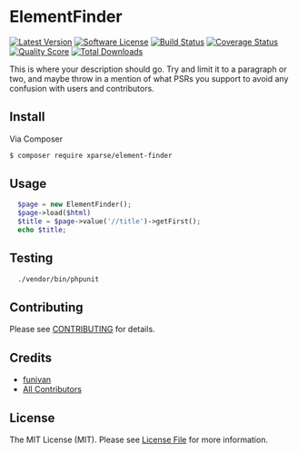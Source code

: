 # ElementFinder

[![Latest Version](https://img.shields.io/packagist/v/xparse/element-finder.svg?style=flat-square)](https://packagist.org/packages/xparse/element-finder)
[![Software License](https://img.shields.io/badge/license-MIT-brightgreen.svg?style=flat-square)](LICENSE.md)
[![Build Status](https://img.shields.io/travis/xparse/ElementFinder/master.svg?style=flat-square)](https://travis-ci.org/xparse/ElementFinder)
[![Coverage Status](https://img.shields.io/scrutinizer/coverage/g/xparse/ElementFinder.svg?style=flat-square)](https://scrutinizer-ci.com/g/xparse/ElementFinder/code-structure)
[![Quality Score](https://img.shields.io/scrutinizer/g/xparse/ElementFinder.svg?style=flat-square)](https://scrutinizer-ci.com/g/xparse/ElementFinder)
[![Total Downloads](https://img.shields.io/packagist/dt/xparse/element-finder.svg?style=flat-square)](https://packagist.org/packages/xparse/element-finder)

This is where your description should go. Try and limit it to a paragraph or two, and maybe throw in a mention of what
PSRs you support to avoid any confusion with users and contributors.

## Install

Via Composer

``` bash
$ composer require xparse/element-finder
```

## Usage

``` php
  $page = new ElementFinder();
  $page->load($html)
  $title = $page->value('//title')->getFirst();  
  echo $title;  
```

## Testing

``` bash
  ./vendor/bin/phpunit
```

## Contributing

Please see [CONTRIBUTING](https://github.com/xparse/ElementFinder/blob/master/CONTRIBUTING.md) for details.

## Credits

- [funivan](https://github.com/funivan)
- [All Contributors](https://github.com/xparse/ElementFinder/contributors)

## License

The MIT License (MIT). Please see [License File](LICENSE.md) for more information.
